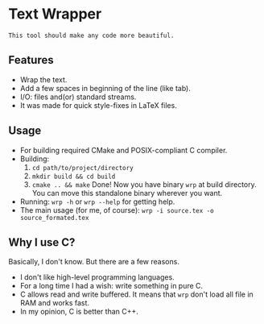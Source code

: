 # Text Wrapper
`This tool should make any code more beautiful.`

## Features
* Wrap the text.
* Add a few spaces in beginning of the line (like tab).
* I/O: files and(or) standard streams.
* It was made for quick style-fixes in LaTeX files.

## Usage
* For building required CMake and POSIX-compliant C compiler.
* Building:
  1. `cd path/to/project/directory`
  2. `mkdir build && cd build`
  3. `cmake .. && make`
  Done! Now you have binary `wrp` at build directory.
  You can move this standalone binary wherever you want.
* Running:
  `wrp -h` or `wrp --help` for getting help.
* The main usage (for me, of course):
  `wrp -i source.tex -o source_formated.tex`

## Why I use C?
Basically, I don't know. But there are a few reasons.
* I don't like high-level programming languages.
* For a long time I had a wish: write something in pure C.
* C allows read and write buffered.
  It means that `wrp` don't load all file in RAM and works fast.
* In my opinion, C is better than C++.

